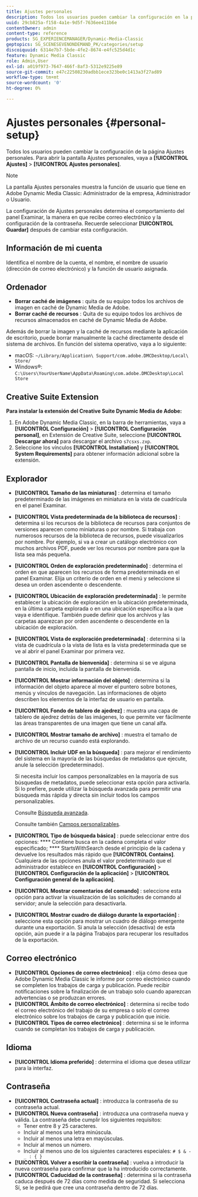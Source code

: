 ```yaml
---
title: Ajustes personales
description: Todos los usuarios pueden cambiar la configuración en la pantalla Ajustes personales de Adobe Dynamic Media Classic.
uuid: 29cb825a-f158-4a1e-9d5f-7636ee411b6e
contentOwner: admin
content-type: reference
products: SG_EXPERIENCEMANAGER/Dynamic-Media-Classic
geptopics: SG_SCENESEVENONDEMAND_PK/categories/setup
discoiquuid: 6314e7b7-5bde-4fe2-8674-e4fc525d4d1c
feature: Dynamic Media Classic
role: Admin,User
exl-id: a019f973-7647-466f-8af3-5312e9225e89
source-git-commit: e47c22508230adbb1ece323be0c1413a3f27ad89
workflow-type: tm+mt
source-wordcount: '0'
ht-degree: 0%

---
```


# Ajustes personales {#personal-setup}

Todos los usuarios pueden cambiar la configuración de la página Ajustes personales. Para abrir la pantalla Ajustes personales, vaya a **[!UICONTROL Ajustes]** > **[!UICONTROL Ajustes personales]**.

>[!NOTE]
>
>La pantalla Ajustes personales muestra la función de usuario que tiene en Adobe Dynamic Media Classic: Administrador de la empresa, Administrador o Usuario.

La configuración de Ajustes personales determina el comportamiento del panel Examinar, la manera en que recibe correo electrónico y la configuración de la contraseña. Recuerde seleccionar **[!UICONTROL Guardar]** después de cambiar esta configuración.

## Información de mi cuenta

Identifica el nombre de la cuenta, el nombre, el nombre de usuario (dirección de correo electrónico) y la función de usuario asignada.

## Ordenador

* **Borrar caché de imágenes** : quita de su equipo todos los archivos de imagen en caché de Dynamic Media de Adobe.
* **Borrar caché de recursos** : Quita de su equipo todos los archivos de recursos almacenados en caché de Dynamic Media de Adobe.

Además de borrar la imagen y la caché de recursos mediante la aplicación de escritorio, puede borrar manualmente la caché directamente desde el sistema de archivos. En función del sistema operativo, vaya a lo siguiente:

* macOS: `~/Library/Application\ Support/com.adobe.DMCDesktop/Local\ Store/`
* Windows®: `C:\Users\YourUserName\AppData\Roaming\com.adobe.DMCDesktop\Local Store`

## Creative Suite Extension

**Para instalar la extensión del Creative Suite Dynamic Media de Adobe:**

1. En Adobe Dynamic Media Classic, en la barra de herramientas, vaya a **[!UICONTROL Configuración]** > **[!UICONTROL Configuración personal]**, en Extensión de Creative Suite, seleccione **[!UICONTROL Descargar ahora]** para descargar el archivo `s7csxs.zxp`.
1. Seleccione los vínculos **[!UICONTROL Installation]** y **[!UICONTROL System Requirements]** para obtener información adicional sobre la extensión.

<!--    A readme file is included at the root of the unzipped file to provide you with additional information about the extension.

1. Depending on your installed operating system, do one of the following: -->

<!-- #### Windows

|If you are running|Do this|
|--- |--- |
|Adobe Illustrator 18 in Adobe Creative Cloud 2014|<ul><li>From the root of the unzipped folder, select CC-2014.</li><li>Depending on the bit version of Adobe Illustrator that you are using, select win32 or win64.</li><li>Select libraries > flame, and then copy `aflame.dll` to Adobe Illustrator's executable folder. For example, `C:\Program Files\Adobe\Adobe Illustrator CC 2014\Support Files\Contents\Windows`. </li></ul><br/>**Note**: This example path is for the 64-bit location; the 32-bit location may fall under Program Files (x86) instead. <br/><ul><li>Return to the same libraries folder, select flamingo, and then copy `aflamingo.dll` to the same Adobe Illustrator executable folder that you used in the previous step. </li><li>Return to the win32 or win64 folder that you selected in step 2, and then copy `AdobeS7FXGFileFormat.aip` to Adobe Illustrator's plug-ins folder. For example, `C:\Program Files\Adobe\Adobe Illustrator CC 2014\Plug-ins\Illustrator Formats`. </li></ul> <br/>**Note**: This example path is for the 64-bit location; the 32-bit location may fall under Program Files (x86) instead.|
|Adobe Illustrator 17 in Adobe Creative Cloud|<ul><li>From the root of the unzipped folder, select CC. </li><li>Depending on the bit version of Adobe Illustrator that you are using, select win32 or win64.</li><li> Copy `AdobeS7FXGFileFormat.aip` to Adobe Illustrator's plug-ins folder. For example, `C:\Program Files\Adobe\Adobe Illustrator CC (64 Bit)\Plug-ins\Illustrator Formats`.</li></ul><br/>**Note**: This example path is for the 64-bit location; the 32-bit location may fall under Program Files (x86) instead.|
|Adobe Illustrator 16 in Adobe Creative Suite 6|<ul><li>From the root of the unzipped folder, select 6.0. </li><li>Depending on the bit version of Adobe Illustrator that you are using, select win32 or win64. </li><li>Copy AdobeS7FXGFileFormat.aip to Adobe Illustrator's plug-ins folder. For example, `C:\Program Files\Adobe\Adobe Illustrator CS6 (64 Bit)\Plug-ins\Illustrator Formats`.</li></ul><br/>**Note**: This example path is for the 64-bit location; the 32-bit location may fall under Program Files (x86) instead.|

#### Mac

|If you are running|Do this|
|--- |--- |
|Adobe Illustrator 18 in Adobe Creative Cloud 2014|<ul><li>From the root of the unzipped folder, select CC-2014 > mac64.</li><li>Select libraries > flame, and then copy the `aflame.framework` folder to Adobe Illustrator package contents folder. For example, `/Applications/Adobe Illustrator CC 2014/ Illustrator.app/Contents/Frameworks/`. (To open Adobe Illustrator’s package contents folder, right-select on the Adobe illustrator CC 2014 icon and select Show Package Contents from context menu).</li><li>Return to the same libraries folder, select `flamingo`, and then copy the `aflamingo.framework` folder to the same Adobe Illustrator package contents folder that you used in the previous step.</li><li>Return to the mac64 folder that you selected in step 1, and then copy the `AdobeS7FXGFileFormat.aip` folder to Adobe Illustrator’s plug-in folder. For example, `/Applications/Adobe Illustrator CC 2014/Plug-ins/Illustrator Formats/`.</li></ul><br/>|
|Adobe Illustrator 17 in Adobe Creative Cloud|<ul><li>From the root of the unzipped folder, select CC > mac64</li><li>Copy the `AdobeS7FXGFileFormat.aip` folder to Adobe Illustrator’s plug-in folder. For example, `/Applications/Adobe Illustrator CC/Plug-ins/Illustrator Formats/`.</li></ul><br/>|
|Adobe Illustrator 16 in Adobe Creative Suite 6|<ul><li>From the root of the unzipped folder, select 6.0 > mac64</li><li>Copy the `AdobeS7FXGFileFormat.aip` folder to Adobe Illustrator’s plug-in folder. For example, `/Applications/Adobe Illustrator CS6/Plug-ins/Illustrator Formats/`.</li></ul>|

The plug-in is now available for you to use in Adobe Illustrator. -->

## Explorador

* **[!UICONTROL Tamaño de las miniaturas]** : determina el tamaño predeterminado de las imágenes en miniatura en la vista de cuadrícula en el panel Examinar.
* **[!UICONTROL Vista predeterminada de la biblioteca de recursos]** : determina si los recursos de la biblioteca de recursos para conjuntos de versiones aparecen como miniaturas o por nombre. Si trabaja con numerosos recursos de la biblioteca de recursos, puede visualizarlos por nombre. Por ejemplo, si va a crear un catálogo electrónico con muchos archivos PDF, puede ver los recursos por nombre para que la lista sea más pequeña.
* **[!UICONTROL Orden de exploración predeterminado]** : determina el orden en que aparecen los recursos de forma predeterminada en el panel Examinar. Elija un criterio de orden en el menú y seleccione si desea un orden ascendente o descendente.
* **[!UICONTROL Ubicación de exploración predeterminada]** : le permite establecer la ubicación de exploración en la ubicación predeterminada, en la última carpeta explorada o en una ubicación específica a la que vaya e identifique. También puede definir que los archivos y las carpetas aparezcan por orden ascendente o descendente en la ubicación de exploración.
* **[!UICONTROL Vista de exploración predeterminada]** : determina si la vista de cuadrícula o la vista de lista es la vista predeterminada que se ve al abrir el panel Examinar por primera vez.
* **[!UICONTROL Pantalla de bienvenida]** : determina si se ve alguna pantalla de inicio, incluida la pantalla de bienvenida.
* **[!UICONTROL Mostrar información del objeto]** : determina si la información del objeto aparece al mover el puntero sobre botones, menús y vínculos de navegación. Las informaciones de objeto describen los elementos de la interfaz de usuario en pantalla.
* **[!UICONTROL Fondo de tablero de ajedrez]** : muestra una capa de tablero de ajedrez detrás de las imágenes, lo que permite ver fácilmente las áreas transparentes de una imagen que tiene un canal alfa.
* **[!UICONTROL Mostrar tamaño de archivo]** : muestra el tamaño de archivo de un recurso cuando está explorando.
* **[!UICONTROL Incluir UDF en la búsqueda]** : para mejorar el rendimiento del sistema en la mayoría de las búsquedas de metadatos que ejecute, anule la selección (predeterminado).

   Si necesita incluir los campos personalizables en la mayoría de sus búsquedas de metadatos, puede seleccionar esta opción para activarla. Si lo prefiere, puede utilizar la búsqueda avanzada para permitir una búsqueda más rápida y directa sin incluir todos los campos personalizables.

   Consulte [Búsqueda avanzada](searching-assets.md#conducting_an_advanced_search).

   Consulte también [Campos personalizables](application-setup.md#user_defined_fields).

* **[!UICONTROL Tipo de búsqueda básica]** : puede seleccionar entre dos opciones:  **** Contiene busca en la cadena completa el valor especificado;  **** StartsWithSearch desde el principio de la cadena y devuelve los resultados más rápido que  **[!UICONTROL Contains]**. Cualquiera de las opciones anula el valor predeterminado que el administrador establece en **[!UICONTROL Configuración]** > **[!UICONTROL Configuración de la aplicación]** > **[!UICONTROL Configuración general de la aplicación]**.
* **[!UICONTROL Mostrar comentarios del comando]** : seleccione esta opción para activar la visualización de las solicitudes de comando al servidor; anule la selección para desactivarla.
* **[!UICONTROL Mostrar cuadro de diálogo durante la exportación]** : seleccione esta opción para mostrar un cuadro de diálogo emergente durante una exportación. Si anula la selección (desactiva) de esta opción, aún puede ir a la página Trabajos para recuperar los resultados de la exportación.

## Correo electrónico

* **[!UICONTROL Opciones de correo electrónico]** : elija cómo desea que Adobe Dynamic Media Classic le informe por correo electrónico cuando se completen los trabajos de carga y publicación. Puede recibir notificaciones sobre la finalización de un trabajo solo cuando aparezcan advertencias o se produzcan errores.
* **[!UICONTROL Ámbito de correo electrónico]** : determina si recibe todo el correo electrónico del trabajo de su empresa o solo el correo electrónico sobre los trabajos de carga y publicación que inicie.
* **[!UICONTROL Tipos de correo electrónico]** : determina si se le informa cuando se completan los trabajos de carga y publicación.

## Idioma

* **[!UICONTROL Idioma preferido]** : determina el idioma que desea utilizar para la interfaz.

## Contraseña

* **[!UICONTROL Contraseña actual]** : introduzca la contraseña de su contraseña actual.
* **[!UICONTROL Nueva contraseña]** : introduzca una contraseña nueva y válida. La contraseña debe cumplir los siguientes requisitos:
   * Tener entre 8 y 25 caracteres.
   * Incluir al menos una letra minúscula.
   * Incluir al menos una letra en mayúsculas.
   * Incluir al menos un número.
   * Incluir al menos uno de los siguientes caracteres especiales: `# $ & - _ : { }`
* **[!UICONTROL Volver a escribir la contraseña]** : vuelva a introducir la nueva contraseña para confirmar que la ha introducido correctamente.
* **[!UICONTROL Caducidad de la contraseña]** : determina si la contraseña caduca después de 72 días como medida de seguridad. Si selecciona Sí, se le pedirá que cree una contraseña dentro de 72 días.
